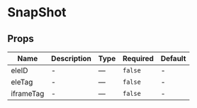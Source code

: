 # SnapShot

## Props

<!-- @vuese:SnapShot:props:start -->
|Name|Description|Type|Required|Default|
|---|---|---|---|---|
|eleID|-|—|`false`|-|
|eleTag|-|—|`false`|-|
|iframeTag|-|—|`false`|-|

<!-- @vuese:SnapShot:props:end -->


